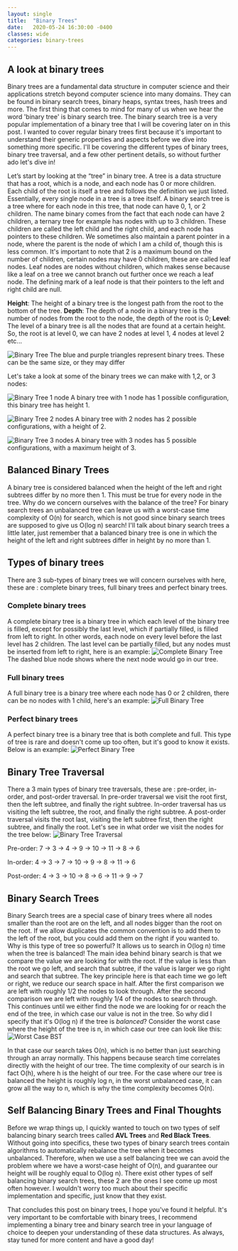 ```yaml
---
layout: single
title:  "Binary Trees"
date:   2020-05-24 16:30:00 -0400
classes: wide
categories: binary-trees
---
```


## A look at binary trees
Binary trees are a fundamental data structure in computer science and their applications stretch beyond computer science into many domains. They can be found in binary search trees, binary heaps, syntax trees, hash trees and more. The first thing that comes to mind for many of us when we hear the word 'binary tree' is binary search tree. The binary search tree is a very popular implementation of a binary tree that I will be covering later on in this post. I wanted to cover regular binary trees first because it's important to understand their generic properties and aspects before we dive into something more specific. I'll be covering the different types of binary trees, binary tree traversal, and a few other pertinent details, so without further ado let's dive in!

Let’s start by looking at the “tree” in binary tree. A tree is a data structure that has a root, which is a node, and each node has 0 or more children. Each child of the root is itself a tree and follows the definition we just listed. Essentially, every single node in a tree is a tree itself. A binary search tree is a tree where for each node in this tree, that node can have 0, 1, or 2 children. The name binary comes from the fact that each node can have 2 children, a ternary tree for example has nodes with up to 3 children. These children are called the left child and the right child, and each node has pointers to these children. We sometimes also maintain a parent pointer in a node, where the parent is the node of which I am a child of, though this is less common. It's important to note that 2 is a maximum bound on the number of children, certain nodes may have 0 children, these are called leaf nodes. Leaf nodes are nodes without children, which makes sense because like a leaf on a tree we cannot branch out further once we reach a leaf node. The defining mark of a leaf node is that their pointers to the left and right child are null.

**Height**: The height of a binary tree is the longest path from the root to the bottom of the tree.
**Depth**: The depth of a node in a binary tree is the number of nodes from the root to the node, the depth of the root is 0;
**Level**: The level of a binary tree is all the nodes that are found at a certain height. So, the root is at level 0, we can have 2 nodes at level 1, 4 nodes at level 2 etc...

![Binary Tree]({{site.baseurl}}/assets/Images/BinaryTrees/bt-4.jpg)
The blue and purple triangles represent binary trees. These can be the same size, or they may differ

Let's take a look at some of the binary trees we can make with 1,2, or 3 nodes:

![Binary Tree 1 node]({{site.baseurl}}/assets/Images/BinaryTrees/bt-1.jpg)
A binary tree with 1 node has 1 possible configuration, this binary tree has height 1.

![Binary Tree 2 nodes]({{site.baseurl}}/assets/Images/BinaryTrees/bt-2.jpg)
A binary tree with 2 nodes has 2 possible configurations, with a height of 2.

![Binary Tree 3 nodes]({{site.baseurl}}/assets/Images/BinaryTrees/bt-3.jpg)
A binary tree with 3 nodes has 5 possible configurations, with a maximum height of 3.

## Balanced Binary Trees
A binary tree is considered balanced when the height of the left and right subtrees differ by no more then 1. This must be true for every node in the tree.
Why do we concern ourselves with the balance of the tree? For binary search trees an unbalanced tree can leave us with a worst-case time complexity of O(n) for search, which is not good since binary search trees are supposed to give us O(log n) search! I'll talk about binary search trees a little later, just remember that a balanced binary tree is one in which the height of the left and right subtrees differ in height by no more than 1.

## Types of binary trees
There are 3 sub-types of binary trees we will concern ourselves with here, these are : complete binary trees, full binary trees and perfect binary trees.

### Complete binary trees
A complete binary tree is a binary tree in which each level of the binary tree is filled, except for possibly the last level, which if partially filled, is filled from left to right. In other words, each node on every level before the last level has 2 children. The last level can be partially filled, but any nodes must be inserted from left to right, here is an example: 
![Complete Binary Tree]({{site.baseurl}}/assets/Images/BinaryTrees/bt-7.jpg)
The dashed blue node shows where the next node would go in our tree.

### Full binary trees
A full binary tree is a binary tree where each node has 0 or 2 children, there can be no nodes with 1 child, here's an example:
![Full Binary Tree]({{site.baseurl}}/assets/Images/BinaryTrees/bt-8.jpg)

### Perfect binary trees
A perfect binary tree is a binary tree that is both complete and full. This type of tree is rare and doesn't come up too often, but it's good to know it exists. Below is an example:
![Perfect Binary Tree]({{site.baseurl}}/assets/Images/BinaryTrees/bt-9.jpg)

## Binary Tree Traversal
There a 3 main types of binary tree traversals, these are : pre-order, in-order, and post-order traversal. In pre-order traversal we visit the root first, then the left subtree, and finally the right subtree. In-order traversal has us visiting the left subtree, the root, and finally the right subtree. A post-order traversal visits the root last, visiting the left subtree first, then the right subtree, and finally the root. Let's see in what order we visit the nodes for the tree below:
![Binary Tree Traversal]({{site.baseurl}}/assets/Images/BinaryTrees/bt-9.jpg)

Pre-order: 7 -> 3 -> 4 -> 9 -> 10 -> 11 -> 8 -> 6

In-order: 4 -> 3 -> 7 -> 10 -> 9 -> 8 -> 11 -> 6

Post-order: 4 -> 3 -> 10 -> 8 -> 6 -> 11 -> 9 -> 7

## Binary Search Trees
Binary Search trees are a special case of binary trees where all nodes smaller than the root are on the left, and all nodes bigger than the root on the root. If we allow duplicates the common convention is to add them to the left of the root, but you could add them on the right if you wanted to. Why is this type of tree so powerful? It allows us to search in O(log n) time when the tree is balanced! The main idea behind binary search is that we compare the value we are looking for with the root. If the value is less than the root we go left, and search that subtree, if the value is larger we go right and search that subtree. The key principle here is that each time we go left or right, we reduce our search space in half. After the first comparison we are left with roughly 1/2 the nodes to look through. After the second comparison we are left with roughly 1/4 of the nodes to search through. This continues until we either find the node we are looking for or reach the end of the tree, in which case our value is not in the tree. So why did I specify that it's O(log n) if the tree is _balanced_? Consider the worst case where the height of the tree is n, in which case our tree can look like this:
![Worst Case BST]({{site.baseurl}}/assets/Images/BinaryTrees/bt-11.jpg)

In that case our search takes O(n), which is no better than just searching through an array normally. This happens because search time correlates directly with the height of our tree. The time complexity of our search is in fact O(h), where h is the height of our tree. For the case where our tree is balanced the height is roughly log n, in the worst unbalanced case, it can grow all the way to n, which is why the time complexity becomes O(n).

## Self Balancing Binary Trees and Final Thoughts 
Before we wrap things up, I quickly wanted to touch on two types of self balancing binary search trees called **AVL Trees** and **Red Black Trees**. Without going into specifics, these two types of binary search trees contain algorithms to automatically rebalance the tree when it becomes unbalanced. Therefore, when we use a self balancing tree we can avoid the problem where we have a worst-case height of O(n), and guarantee our height will be roughly equal to O(log n). There exist other types of self balancing binary search trees, these 2 are the ones I see come up most often however. I wouldn't worry too much about their specific implementation and specific, just know that they exist.

That concludes this post on binary trees, I hope you've found it helpful. It's very important to be comfortable with binary trees, I recommend implementing a binary tree and binary search tree in your language of choice to deepen your understanding of these data structures. As always, stay tuned for more content and have a good day!


